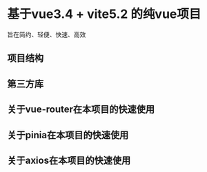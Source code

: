 # 基于vue3.4 + vite5.2 的纯vue项目

旨在简约、轻便、快速、高效

## 项目结构

## 第三方库

## 关于vue-router在本项目的快速使用

## 关于pinia在本项目的快速使用

## 关于axios在本项目的快速使用